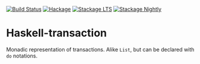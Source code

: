[![Build Status](https://travis-ci.org/arowM/haskell-transaction.svg?branch=master)](https://travis-ci.org/arowM/haskell-transaction)
[![Hackage](https://img.shields.io/hackage/v/transaction.svg)](https://hackage.haskell.org/package/transaction)
[![Stackage LTS](http://stackage.org/package/transaction/badge/lts)](http://stackage.org/lts/package/transaction)
[![Stackage Nightly](http://stackage.org/package/transaction/badge/nightly)](http://stackage.org/nightly/package/transaction)

# Haskell-transaction

Monadic representation of transactions.
Alike `List`, but can be declared with `do` notations.
